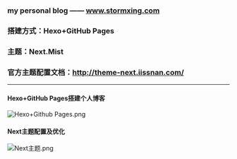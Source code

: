 ### my personal blog —— www.stormxing.com ###

### 搭建方式：Hexo+GitHub Pages

### 主题：Next.Mist

### 官方主题配置文档：http://theme-next.iissnan.com/

---

#### Hexo+GitHub Pages搭建个人博客

![Hexo+Github Pages.png](http://upload-images.jianshu.io/upload_images/5349051-f3ad0f6ec653b0ae.png?imageMogr2/auto-orient/strip%7CimageView2/2/w/1240)

#### Next主题配置及优化

![Next主题.png](http://upload-images.jianshu.io/upload_images/5349051-f7c63bf916a6d3f4.png?imageMogr2/auto-orient/strip)
